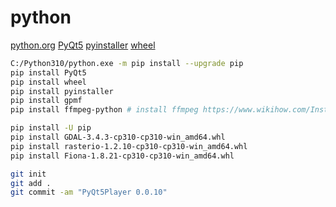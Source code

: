 # python

[python.org](https://www.python.org/)
[PyQt5](https://pypi.org/project/PyQt5/)
[pyinstaller](https://pypi.org/project/pyinstaller/)
[wheel](https://pypi.org/project/wheel/)

```bash
C:/Python310/python.exe -m pip install --upgrade pip
pip install PyQt5
pip install wheel
pip install pyinstaller
pip install gpmf
pip install ffmpeg-python # install ffmpeg https://www.wikihow.com/Install-FFmpeg-on-Windows

pip install -U pip
pip install GDAL-3.4.3-cp310-cp310-win_amd64.whl
pip install rasterio-1.2.10-cp310-cp310-win_amd64.whl
pip install Fiona-1.8.21-cp310-cp310-win_amd64.whl

git init
git add .
git commit -am "PyQt5Player 0.0.10"
```
